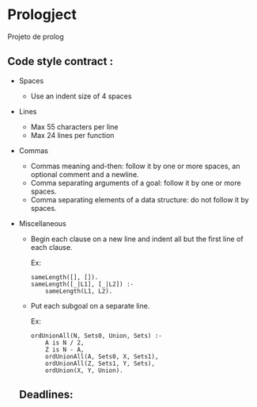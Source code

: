 # Prologject
Projeto de prolog

## Code style contract :


* Spaces 
  * Use an indent size of 4 spaces
 
* Lines
  * Max 55 characters per line
  * Max 24 lines per function

* Commas
  * Commas meaning and-then: follow it by one or more spaces, an optional comment and a newline.
  * Comma separating arguments of a goal: follow it by one or more spaces.
  * Comma separating elements of a data structure: do not follow it by spaces.

* Miscellaneous
  * Begin each clause on a new line and indent all but the first line of each clause.
  
  	Ex: 
    ```
  	sameLength([], []).
    sameLength([_|L1], [_|L2]) :-
        sameLength(L1, L2).
    ```
   * Put each subgoal on a separate line. 
   
   		Ex:
        ```
        ordUnionAll(N, Sets0, Union, Sets) :-
		    A is N / 2,
		    Z is N - A,
		    ordUnionAll(A, Sets0, X, Sets1),
		    ordUnionAll(Z, Sets1, Y, Sets),
		    ordUnion(X, Y, Union).
        ```    
  ## Deadlines:
        